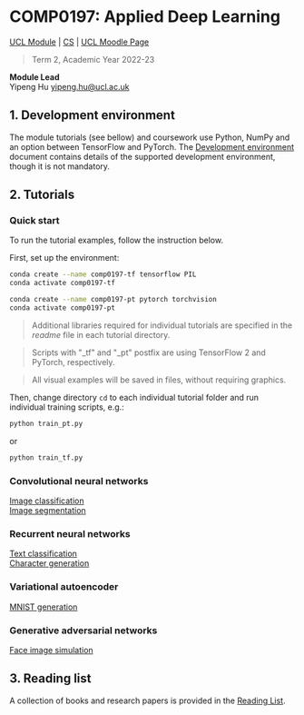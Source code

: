 # COMP0197: Applied Deep Learning
[UCL Module](https://www.ucl.ac.uk/module-catalogue/modules/applied-deep-learning-COMP0197) | [CS](https://www.ucl.ac.uk/computer-science/) | [UCL Moodle Page]()
>Term 2, Academic Year 2022-23 


**Module Lead**  
Yipeng Hu <yipeng.hu@ucl.ac.uk>


	
## 1. Development environment
The module tutorials (see bellow) and coursework use Python, NumPy and an option between TensorFlow and PyTorch. The [Development environment](docs/dev.md) document contains details of the supported development environment, though it is not mandatory.  


## 2. Tutorials
### Quick start
To run the tutorial examples, follow the instruction below.

First, set up the environment:
``` bash
conda create --name comp0197-tf tensorflow PIL
conda activate comp0197-tf
```

``` bash
conda create --name comp0197-pt pytorch torchvision
conda activate comp0197-pt
```

>Additional libraries required for individual tutorials are specified in the _readme_ file in each tutorial directory. 

>Scripts with "_tf" and "_pt" postfix are using TensorFlow 2 and PyTorch, respectively.

>All visual examples will be saved in files, without requiring graphics.

Then, change directory `cd` to each individual tutorial folder and run individual training scripts, e.g.:
``` bash
python train_pt.py   
```
or 
``` bash
python train_tf.py  
```

### Convolutional neural networks
[Image classification](tutorials/img_cls)  
[Image segmentation](tutorials/img_sgm)

### Recurrent neural networks
[Text classification](tutorials/txt_cls)  
[Character generation](tutorials/char_gen)

### Variational autoencoder
[MNIST generation](tutorials/mnist_vae)

### Generative adversarial networks
[Face image simulation](tutorials/face_gan)


## 3. Reading list
A collection of books and research papers is provided in the [Reading List](docs/reading.md).
